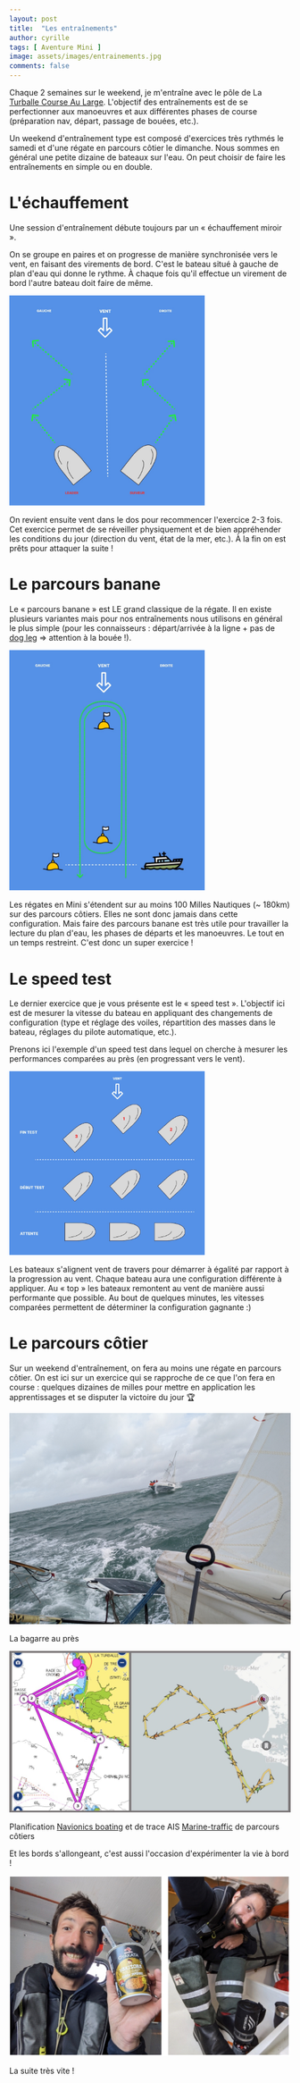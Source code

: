 ```yaml
---
layout: post
title:  "Les entraînements"
author: cyrille
tags: [ Aventure Mini ]
image: assets/images/entrainements.jpg
comments: false
---
```


Chaque 2 semaines sur le weekend, je m'entraîne avec le pôle de La [Turballe Course Au Large](https://laturballecourseaularge.com/). L'objectif des entraînements est de se perfectionner aux manoeuvres et aux différentes phases de course (préparation nav, départ, passage de bouées, etc.).

Un weekend d'entraînement type est composé d'exercices très rythmés le samedi et d'une régate en parcours côtier le dimanche. Nous sommes en général une petite dizaine de bateaux sur l'eau. On peut choisir de faire les entraînements en simple ou en double.

# L'échauffement

Une session d'entraînement débute toujours par un « échauffement miroir ». 

On se groupe en paires et on progresse de manière synchronisée vers le vent, en faisant des virements de bord. C'est le bateau situé à gauche de plan d'eau qui donne le rythme. À chaque fois qu'il effectue un virement de bord l'autre bateau doit faire de même.

<img src="/assets/images/echauffement-miroir.jpg" width="350px" alt="échauffement en miroir"/>

On revient ensuite vent dans le dos pour recommencer l'exercice 2-3 fois. Cet exercice permet de se réveiller physiquement et de bien appréhender les conditions du jour (direction du vent, état de la mer, etc.). À la fin on est prêts pour attaquer la suite !

# Le parcours banane

Le « parcours banane » est LE grand classique de la régate. Il en existe plusieurs variantes mais pour nos entraînements nous utilisons en général le plus simple (pour les connaisseurs : départ/arrivée à la ligne + pas de [dog leg](https://xrevil.wordpress.com/2009/01/14/parcours-types-en-regate-de-catamaran-de-sport/) => attention à la bouée !).

<img src="/assets/images/parcours-banane-simple.jpg" width="350px" alt="parcours banane"/>

Les régates en Mini s'étendent sur au moins 100 Milles Nautiques (~ 180km) sur des parcours côtiers. Elles ne sont donc jamais dans cette configuration. Mais faire des parcours banane est très utile pour travailler la lecture du plan d'eau, les phases de départs et les manoeuvres. Le tout en un temps restreint. C'est donc un super exercice !

# Le speed test

Le dernier exercice que je vous présente est le « speed test ». L'objectif ici est de mesurer la vitesse du bateau en appliquant des changements de configuration (type et réglage des voiles, répartition des masses dans le bateau, réglages du pilote automatique, etc.).

Prenons ici l'exemple d'un speed test dans lequel on cherche à mesurer les performances comparées au près (en progressant vers le vent). 

<img src="/assets/images/speed-test.jpg" width="350px" alt="speed test au près"/>

Les bateaux s'alignent vent de travers pour démarrer à égalité par rapport à la progression au vent. Chaque bateau aura une configuration différente à appliquer. Au « top » les bateaux remontent au vent de manière aussi performante que possible.  Au bout de quelques minutes, les vitesses comparées permettent de déterminer la configuration gagnante :)

# Le parcours côtier

Sur un weekend d'entraînement, on fera au moins une régate en parcours côtier. On est ici sur un exercice qui se rapproche de ce que l'on fera en course : quelques dizaines de milles pour mettre en application les apprentissages et se disputer la victoire du jour 🏆

![](/assets/images/20231031.jpg)
<div class="legend">La bagarre au près</div>

![](/assets/images/entrainements-exemple-parcours.jpg)

<div class="legend">Planification <a href="https://www.navionics.com/fra/apps/navionics-boating" target="_blank">Navionics boating</a> et de trace AIS <a href="https://www.marinetraffic.com/"  target="_blank">Marine-traffic</a> de parcours côtiers</div>


Et les bords s'allongeant, c'est aussi l'occasion d'expérimenter la vie à bord !

![](/assets/images/entrainements-nourriture.jpg)


La suite très vite !


